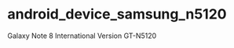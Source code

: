 android_device_samsung_n5120
============================

Galaxy Note 8 International Version GT-N5120
